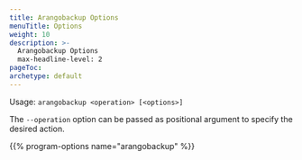 ```yaml
---
title: Arangobackup Options
menuTitle: Options
weight: 10
description: >-
  Arangobackup Options
  max-headline-level: 2
pageToc:
archetype: default
---
```

Usage: `arangobackup <operation> [<options>]`

The `--operation` option can be passed as positional argument to specify the
desired action.

{{% program-options name="arangobackup" %}}
